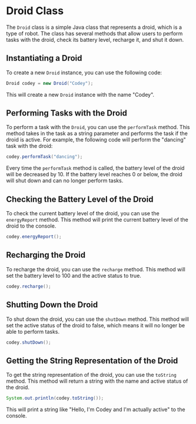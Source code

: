 # Droid Class
The `Droid` class is a simple Java class that represents a droid, which is a type of robot. The class has several methods that allow users to perform tasks with the droid, check its battery level, recharge it, and shut it down.
## Instantiating a Droid
To create a new `Droid` instance, you can use the following code:
```java
Droid codey = new Droid("Codey");
```
This will create a new `Droid` instance with the name "Codey".
## Performing Tasks with the Droid
To perform a task with the `Droid`, you can use the `performTask` method. This method takes in the task as a string parameter and performs the task if the droid is active. For example, the following code will perform the "dancing" task with the droid:
```java
codey.performTask("dancing");
```
Every time the `performTask` method is called, the battery level of the droid will be decreased by 10. If the battery level reaches 0 or below, the droid will shut down and can no longer perform tasks.
## Checking the Battery Level of the Droid
To check the current battery level of the droid, you can use the `energyReport` method. This method will print the current battery level of the droid to the console.
```java
codey.energyReport();
```
## Recharging the Droid
To recharge the droid, you can use the `recharge` method. This method will set the battery level to 100 and the active status to true.
```java
codey.recharge();
```
## Shutting Down the Droid
To shut down the droid, you can use the `shutDown` method. This method will set the active status of the droid to false, which means it will no longer be able to perform tasks.
```java
codey.shutDown();
```
## Getting the String Representation of the Droid
To get the string representation of the droid, you can use the `toString` method. This method will return a string with the name and active status of the droid.
```java
System.out.println(codey.toString());
```
This will print a string like "Hello, I'm Codey and I'm actually active" to the console.
